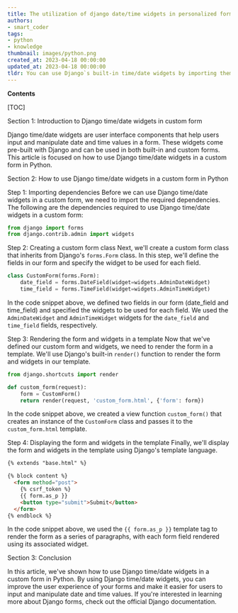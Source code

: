 ```yaml
---
title: The utilization of django date/time widgets in personalized forms
authors:
- smart_coder
tags:
- python
- knowledge
thumbnail: images/python.png
created_at: 2023-04-18 00:00:00
updated_at: 2023-04-18 00:00:00
tldr: You can use Django`s built-in time/date widgets by importing them into your custom form class and setting them as the widget for the corresponding form field.
---
```


**Contents**

[TOC]

Section 1: Introduction to Django time/date widgets in custom form

Django time/date widgets are user interface components that help users input and manipulate date and time values in a form. These widgets come pre-built with Django and can be used in both built-in and custom forms. This article is focused on how to use Django time/date widgets in a custom form in Python. 

Section 2: How to use Django time/date widgets in a custom form in Python

Step 1: Importing dependencies
Before we can use Django time/date widgets in a custom form, we need to import the required dependencies. The following are the dependencies required to use Django time/date widgets in a custom form:

```python
from django import forms
from django.contrib.admin import widgets       
```

Step 2: Creating a custom form class
Next, we'll create a custom form class that inherits from Django's `forms.Form` class. In this step, we'll define the fields in our form and specify the widget to be used for each field.

```python
class CustomForm(forms.Form):
    date_field = forms.DateField(widget=widgets.AdminDateWidget)
    time_field = forms.TimeField(widget=widgets.AdminTimeWidget)
```
In the code snippet above, we defined two fields in our form (date_field and time_field) and specified the widgets to be used for each field. We used the `AdminDateWidget` and `AdminTimeWidget` widgets for the `date_field` and `time_field` fields, respectively.

Step 3: Rendering the form and widgets in a template
Now that we've defined our custom form and widgets, we need to render the form in a template. We'll use Django's built-in `render()` function to render the form and widgets in our template.

```python
from django.shortcuts import render

def custom_form(request):
    form = CustomForm()
    return render(request, 'custom_form.html', {'form': form})
```

In the code snippet above, we created a view function `custom_form()` that creates an instance of the `CustomForm` class and passes it to the `custom_form.html` template.

Step 4: Displaying the form and widgets in the template
Finally, we'll display the form and widgets in the template using Django's template language.

```html
{% extends "base.html" %}

{% block content %}
  <form method="post">
    {% csrf_token %}
    {{ form.as_p }}
    <button type="submit">Submit</button>
  </form>
{% endblock %}
```
In the code snippet above, we used the `{{ form.as_p }}` template tag to render the form as a series of paragraphs, with each form field rendered using its associated widget.

Section 3: Conclusion

In this article, we've shown how to use Django time/date widgets in a custom form in Python. By using Django time/date widgets, you can improve the user experience of your forms and make it easier for users to input and manipulate date and time values. If you're interested in learning more about Django forms, check out the official Django documentation.

